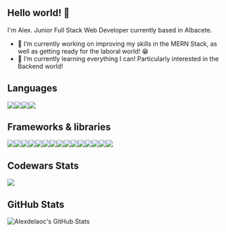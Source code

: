 ## Hello world! 👋
I'm Alex. Junior Full Stack Web Developer currently based in Albacete.

- 🔭 I’m currently working on improving my skills in the MERN Stack, as well as getting ready for the laboral world! 😁
- 🌱 I’m currently learning everything I can! Particularly interested in the Backend world!

## Languages
<img src="https://img.shields.io/badge/HTML5-E34F26?style=for-the-badge&logo=html5&logoColor=white"><img src="https://img.shields.io/badge/CSS3-1572B6?style=for-the-badge&logo=css3&logoColor=white"><img src="https://img.shields.io/badge/JavaScript-323330?style=for-the-badge&logo=javascript&logoColor=F7DF1E"><img src="https://img.shields.io/badge/TypeScript-007ACC?style=for-the-badge&logo=typescript&logoColor=white">

## Frameworks & libraries
<img src="https://img.shields.io/badge/Node.js-339933?style=for-the-badge&logo=nodedotjs&logoColor=white"><img src="https://img.shields.io/badge/Express.js-000000?style=for-the-badge&logo=express&logoColor=white"><img src="https://img.shields.io/badge/JWT-000000?style=for-the-badge&logo=JSON%20web%20tokens&logoColor=white"><img src="https://img.shields.io/badge/Cypress-17202C?style=for-the-badge&logo=cypress&logoColor=white"><img src="https://img.shields.io/badge/Jest-C21325?style=for-the-badge&logo=jest&logoColor=white"><img src="https://img.shields.io/badge/Postman-FF6C37?style=for-the-badge&logo=Postman&logoColor=white"><img src="https://img.shields.io/badge/React-20232A?style=for-the-badge&logo=react&logoColor=61DAFB"><img src="https://img.shields.io/badge/React_Router-CA4245?style=for-the-badge&logo=react-router&logoColor=white"><img src="https://img.shields.io/badge/Redux-593D88?style=for-the-badge&logo=redux&logoColor=white"><img src="https://img.shields.io/badge/Sass-CC6699?style=for-the-badge&logo=sass&logoColor=white"><img src="https://img.shields.io/badge/Material%20UI-007FFF?style=for-the-badge&logo=mui&logoColor=white"><img src="	https://img.shields.io/badge/Bootstrap-563D7C?style=for-the-badge&logo=bootstrap&logoColor=white"><img src="https://img.shields.io/badge/Bootstrap-563D7C?style=for-the-badge&logo=bootstrap&logoColor=white"><img src="https://img.shields.io/badge/Tailwind_CSS-38B2AC?style=for-the-badge&logo=tailwind-css&logoColor=white"><img src="https://img.shields.io/badge/firebase-ffca28?style=for-the-badge&logo=firebase&logoColor=black">

## Codewars Stats
<img src="https://www.codewars.com/users/Alexdelaoc/badges/large">

## GitHub Stats
<img align="left" alt="Alexdelaoc's GitHub Stats" src="https://github-readme-stats-alexdelaoc.vercel.app/api?username=Alexdelaoc&show_icons=true&theme=dracula">
